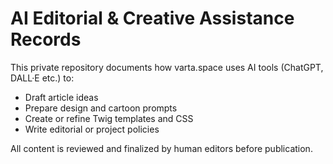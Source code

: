# AI Editorial & Creative Assistance Records

This private repository documents how varta.space uses AI tools (ChatGPT, DALL·E etc.) to:
- Draft article ideas
- Prepare design and cartoon prompts
- Create or refine Twig templates and CSS
- Write editorial or project policies

All content is reviewed and finalized by human editors before publication.
